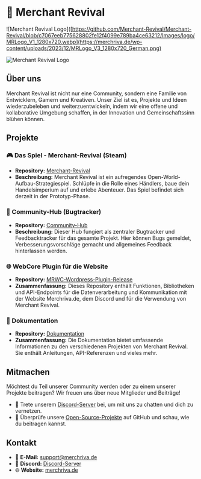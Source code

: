 # 🚀 Merchant Revival

![Merchant Revival Logo]([https://github.com/Merchant-Revival/Merchant-Revival/blob/c7067eeb775628802fe12f4099e789ba4ce63212/Images/logo/MRLogo_V1_1280x720.webp](https://merchriva.de/wp-content/uploads/2023/12/MRLogo_V3_1280x720_German.png)

![Merchant Revival Logo](https://merchriva.de/wp-content/uploads/2023/12/MRLogo_V3_1280x720_German.png)

## Über uns

Merchant Revival ist nicht nur eine Community, sondern eine Familie von Entwicklern, Gamern und Kreativen. Unser Ziel ist es, Projekte und Ideen wiederzubeleben und weiterzuentwickeln, indem wir eine offene und kollaborative Umgebung schaffen, in der Innovation und Gemeinschaftssinn blühen können.

## Projekte

### 🎮 Das Spiel - Merchant-Revival (Steam)

- **Repository:** [Merchant-Revival](https://github.com/Merchant-Revival/Merchant-Revival)
- **Beschreibung:** Merchant Revival ist ein aufregendes Open-World-Aufbau-Strategiespiel. Schlüpfe in die Rolle eines Händlers, baue dein Handelsimperium auf und erlebe Abenteuer. Das Spiel befindet sich derzeit in der Prototyp-Phase.

### 🐞 Community-Hub (Bugtracker)

- **Repository:** [Community-Hub](https://github.com/Merchant-Revival/Community-Hub)
- **Beschreibung:** Dieser Hub fungiert als zentraler Bugtracker und Feedbacktracker für das gesamte Projekt. Hier können Bugs gemeldet, Verbesserungsvorschläge gemacht und allgemeines Feedback hinterlassen werden.

### 🌐 WebCore Plugin für die Website

- **Repository:** [MRWC-Wordpress-Plugin-Release](https://github.com/Merchant-Revival/MRWC-Wordpress-Plugin-Release)
- **Zusammenfassung:** Dieses Repository enthält Funktionen, Bibliotheken und API-Endpoints für die Datenverarbeitung und Kommunikation mit der Website Merchriva.de, dem Discord und für die Verwendung von Merchant Revival.

### 📘 Dokumentation

- **Repository:** [Dokumentation](https://github.com/Merchant-Revival/Dokumentation)
- **Zusammenfassung:** Die Dokumentation bietet umfassende Informationen zu den verschiedenen Projekten von Merchant Revival. Sie enthält Anleitungen, API-Referenzen und vieles mehr.

## Mitmachen

Möchtest du Teil unserer Community werden oder zu einem unserer Projekte beitragen? Wir freuen uns über neue Mitglieder und Beiträge!

- 💬 Trete unserem [Discord-Server](https://discord.gg/merchantrevival) bei, um mit uns zu chatten und dich zu vernetzen.
- 🚀 Überprüfe unsere [Open-Source-Projekte](https://github.com/Merchant-Revival) auf GitHub und schau, wie du beitragen kannst.

## Kontakt

- 📧 **E-Mail:** support@merchriva.de
- 💬 **Discord:** [Discord-Server](https://discord.gg/Vf4RvXzGqC)
- 🌐 **Website:** [merchriva.de](https://merchriva.de/)

